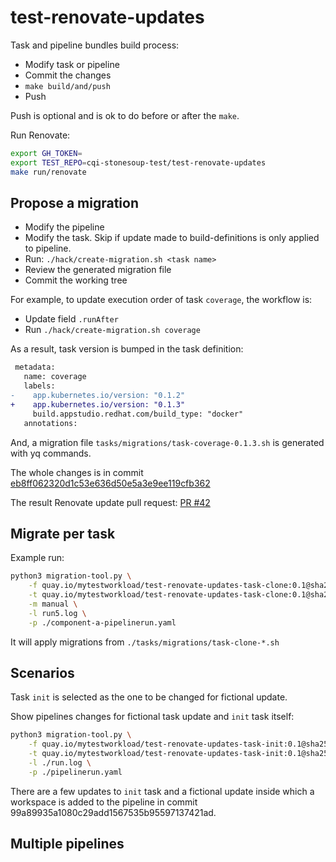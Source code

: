 # test-renovate-updates

Task and pipeline bundles build process:

* Modify task or pipeline
* Commit the changes
* `make build/and/push`
* Push

Push is optional and is ok to do before or after the `make`.

Run Renovate:

```bash
export GH_TOKEN=
export TEST_REPO=cqi-stonesoup-test/test-renovate-updates
make run/renovate
```

## Propose a migration

* Modify the pipeline
* Modify the task. Skip if update made to build-definitions is only applied to pipeline.
* Run: `./hack/create-migration.sh <task name>`
* Review the generated migration file
* Commit the working tree

For example, to update execution order of task `coverage`, the workflow is:

- Update field `.runAfter`
- Run `./hack/create-migration.sh coverage`

As a result, task version is bumped in the task definition:

```diff
 metadata:
   name: coverage
   labels:
-    app.kubernetes.io/version: "0.1.2"
+    app.kubernetes.io/version: "0.1.3"
     build.appstudio.redhat.com/build_type: "docker"
   annotations:
```

And, a migration file `tasks/migrations/task-coverage-0.1.3.sh` is generated with yq commands.

The whole changes is in commit [eb8ff062320d1c53e636d50e5a3e9ee119cfb362](https://github.com/cqi-stonesoup-test/test-renovate-updates/commit/eb8ff062320d1c53e636d50e5a3e9ee119cfb362)

The result Renovate update pull request: [PR #42](https://github.com/cqi-stonesoup-test/test-renovate-updates/pull/42/)

## Migrate per task

Example run:

```bash
python3 migration-tool.py \
    -f quay.io/mytestworkload/test-renovate-updates-task-clone:0.1@sha256:059e0bac3ed0877132c31ec201e023eb1e89b49ee1337c2392531e5d59e77809 \
    -t quay.io/mytestworkload/test-renovate-updates-task-clone:0.1@sha256:b4cdb3ea6b1923fa97aa2bff1f5a974910c7c1b7718bb6853e2e78e72811cb1f \
    -m manual \
    -l run5.log \
    -p ./component-a-pipelinerun.yaml
```

It will apply migrations from `./tasks/migrations/task-clone-*.sh`

## Scenarios

Task `init` is selected as the one to be changed for fictional update.

Show pipelines changes for fictional task update and `init` task itself:

```bash
python3 migration-tool.py \
    -f quay.io/mytestworkload/test-renovate-updates-task-init:0.1@sha256:00e467c83c0188130134e0581bdd1d74fa3657ac1cef96345d92d50f9c96e3b0 \
    -t quay.io/mytestworkload/test-renovate-updates-task-init:0.1@sha256:13534468b93b03a01bf78ac9345f5e8c8d2d6d2e65cb11e6431526642e5730ff \
    -l ./run.log \
	-p ./pipelinerun.yaml
```

There are a few updates to `init` task and a fictional update inside which a workspace is added to the pipeline in commit 99a89935a1080c29add1567535b95597137421ad.

## Multiple pipelines



